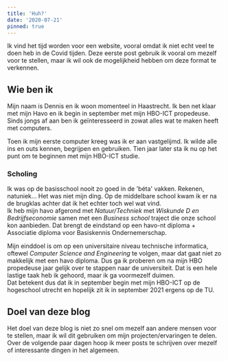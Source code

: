 ```yaml
---
title: 'Huh?'
date: '2020-07-21'
pinned: true
---
```


Ik vind het tijd worden voor een website, vooral omdat ik niet echt veel te doen heb in de Covid tijden. Deze eerste post gebruik ik vooral om mezelf voor te stellen, maar ik wil ook de mogelijkheid hebben om deze format te verkennen.

## Wie ben ik
Mijn naam is Dennis en ik woon momenteel in Haastrecht. Ik ben net klaar met mijn Havo en ik begin in september met mijn HBO-ICT propedeuse. Sinds jongs af aan ben ik geïnteresseerd in zowat alles wat te maken heeft met computers.

Toen ik mijn eerste computer kreeg was ik er aan vastgelijmd. Ik wilde alle ins en outs kennen, begrijpen en gebruiken. Tien jaar later sta ik nu op het punt om te beginnen met mijn HBO-ICT studie. 
### Scholing
Ik was op de basisschool nooit zo goed in de 'béta' vakken. Rekenen, natuniek... Het was niet mijn ding. Op de middelbare school kwam ik er na de brugklas achter dat ik het echter toch wel wat vind.  
Ik heb mijn havo afgerond met *Natuur/Techniek* met *Wiskunde D en Bedrijfseconomie* samen met een *Business school* traject die onze school kon aanbieden. Dat brengt de eindstand op een havo-nt diploma + Associatie diploma voor Basiskennis Ondernemerschap.

Mijn einddoel is om op een universitaire niveau technische informatica, oftewel *Computer Science and Engineering* te volgen, maar dat gaat niet zo makkelijk met een havo diploma. Dus ga ik proberen om na mijn HBO propedeuse jaar gelijk over te stappen naar de universiteit. Dat is een hele lastige taak heb ik gehoord, maar ik ga voormezelf duimen.  
Dat betekent dus dat ik in september begin met mijn HBO-ICT op de hogeschool utrecht en hopelijk zit ik in september 2021 ergens op de TU.
## Doel van deze blog
Het doel van deze blog is niet zo snel om mezelf aan andere mensen voor te stellen, maar ik wil dit gebruiken om mijn projecten/ervaringen te delen. Over de volgende paar dagen hoop ik meer posts te schrijven over mezelf of interessante dingen in het algemeen.